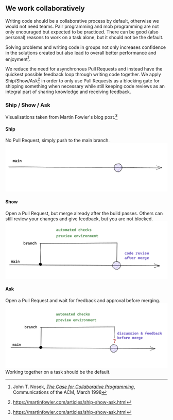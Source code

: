 ## We work collaboratively

Writing code should be a collaborative process by default, otherwise we would not need teams. Pair programming and mob programming are not only encouraged but expected to be practiced. There can be good (also personal) reasons to work on a task alone, but it should not be the default.  

Solving problems and writing code in groups not only increases confidence in the solutions created but also lead to overall better performance and enjoyment[^1]. 

We reduce the need for asynchronous Pull Requests and instead have the quickest possible feedback loop through writing code together. We apply Ship/Show/Ask[^2] in order to only use Pull Requests as a blocking gate for shipping something when necessary while still keeping code reviews as an integral part of sharing knowledge and receiving feedback.  

### Ship / Show / Ask

Visualisations taken from Martin Fowler's blog post.[^2]

#### Ship
No Pull Request, simply push to the main branch. 
![simply push to main](assets/ship.png)

#### Show
Open a Pull Request, but merge already after the build passes. Others can still review your changes and give feedback, but you are not blocked. 
![open a non-blocking pull request](assets/show.png)

#### Ask
Open a Pull Request and wait for feedback and approval before merging. 
![open a blocking pull request](assets/ask.png)
Working together on a task should be the default.

[^1]: John T. Nosek, [_The Case for Collaborative Programming_](https://www.researchgate.net/publication/27295641_The_Case_for_Collaborative_Programming), Communications of the ACM, March 1998
[^2]: https://martinfowler.com/articles/ship-show-ask.html
